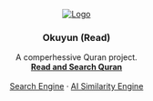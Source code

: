 <!-- PROJECT LOGO -->
<p align="center">
  <a href="https://github.com/Okuyun">
   <img src="https://avatars.githubusercontent.com/u/77849088?s=200&v=4" alt="Logo">
  </a>

  <h3 align="center">Okuyun (Read)</h3>

  <p align="center">
   A comperhessive Quran project.
    <br />
    <a href="https://okuyun.org"><strong>Read and Search Quran</strong></a>
    <br />
    <br />
    <a href="https://okuyun.github.io/Rehber/finder.html#b=bsm%20Allh">Search Engine</a>
    ·
    <a href="https://okuyun.github.io/Rehber/simi.html#1:1">AI Similarity Engine</a>
  </p>
</p>
